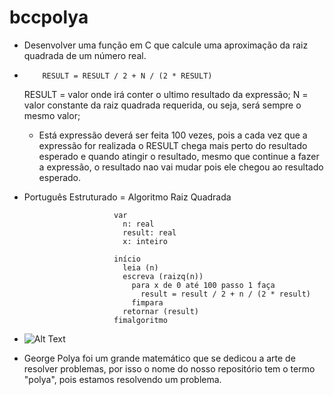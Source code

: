 # bccpolya
- Desenvolver uma função em C que calcule uma aproximação da raiz quadrada de um número real.

-         RESULT = RESULT / 2 + N / (2 * RESULT)
  RESULT = valor onde irá conter o ultimo resultado da expressão;
   N = valor constante da raiz quadrada requerida, ou seja, será sempre o mesmo valor;
  - Está expressão deverá ser feita 100 vezes, pois a cada vez que a expressão for realizada o RESULT chega mais perto do resultado esperado e quando atingir o resultado, mesmo que continue a fazer a expressão, o resultado nao vai mudar pois ele chegou ao resultado esperado.

- Português Estruturado = Algoritmo Raiz Quadrada

                          var
                            n: real
                            result: real
                            x: inteiro
                           
                          início
                            leia (n)
                            escreva (raizq(n))
                              para x de 0 até 100 passo 1 faça
                                result = result / 2 + n / (2 * result)
                              fimpara
                            retornar (result)
                          fimalgoritmo        

- ![Alt Text](Fluxograma.png)                        
                        
- George Polya foi um grande matemático que se dedicou a arte de resolver problemas, por isso o nome do nosso repositório tem o termo "polya", pois estamos resolvendo um problema.
